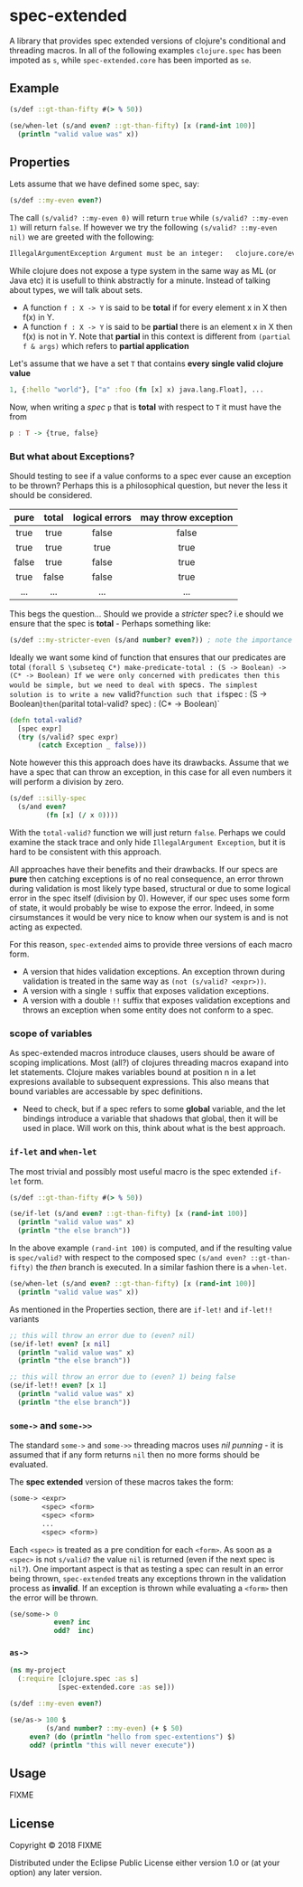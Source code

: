 # spec-extended

A library that provides spec extended versions of clojure's conditional and threading macros.
In all of the following examples `clojure.spec` has been impoted as `s`, while `spec-extended.core` has been imported as `se`.

## Example

```clojure
(s/def ::gt-than-fifty #(> % 50))

(se/when-let (s/and even? ::gt-than-fifty) [x (rand-int 100)]
  (println "valid value was" x))
```

## Properties

Lets assume that we have defined some spec, say:
```clojure
(s/def ::my-even even?)
```
The call `(s/valid? ::my-even 0)` will return `true` while `(s/valid? ::my-even 1)` will return `false`.
If however we try the following `(s/valid? ::my-even nil)` we are greeted with the following:
```clojure
IllegalArgumentException Argument must be an integer:   clojure.core/even? (core.clj:1383)
```

While clojure does not expose a type system in the same way as ML (or Java etc) it is usefull to think abstractly for
a minute. Instead of talking about types, we will talk about sets.

- A function `f : X -> Y` is said to be **total** if for every element x in X then f(x) in Y.
- A function `f : X -> Y` is said to be **partial** there is an element x in X then f(x) is not in Y.
Note that **partial** in this context is different from `(partial f & args)` which refers to **partial application**

Let's assume that we have a set `T` that contains **every single valid clojure value**
```clojure
1, {:hello "world"}, ["a" :foo (fn [x] x) java.lang.Float], ...
```

Now, when writing a *spec* `p` that is **total** with respect to `T` it must have the from
```haskell
p : T -> {true, false}
```

### But what about Exceptions?
Should testing to see if a value conforms to a spec ever cause an exception to be thrown? Perhaps this is a philosophical question, but
never the less it should be considered.

 | pure  | total | logical errors | may throw exception |
 | :---: | :---: | :---:          | :---:           |
 | true  | true  | false          | false           |
 | true  | true  | true           | true            |
 | false | true  | false          | true            |
 | true  | false | false          | true            |
 | ...   | ...   | ...            | ...             |


This begs the question... Should we provide a *stricter* spec? i.e should we ensure that the spec is **total** - Perhaps something like:
```clojure
(s/def ::my-stricter-even (s/and number? even?)) ; note the importance of order
```

Ideally we want some kind of function that ensures that our predicates are total
`(forall S \subseteq C*) make-predicate-total : (S -> Boolean) -> (C* -> Boolean)
If we were only concerned with predicates then this would be simple, but we need to deal with `specs`. The simplest solution is to write a new `valid?` function
such that if `spec : (S -> Boolean)` then `(parital total-valid? spec) : (C* -> Boolean)`
```clojure
(defn total-valid?
  [spec expr]
  (try (s/valid? spec expr)
       (catch Exception _ false)))
```
Note however this this approach does have its drawbacks. Assume that we have a spec that can throw an exception, in this case for all even numbers it will perform a division by zero.
```clojure
(s/def ::silly-spec
  (s/and even?
         (fn [x] (/ x 0))))
```
With the `total-valid?` function we will just return `false`. Perhaps we could examine the stack trace and only hide `IllegalArgument Exception`, but it is hard to be consistent with this approach.

All approaches have their benefits and their drawbacks. If our specs are **pure** then catching exceptions is of no real consequence, an error thrown during validation is most likely type based, structural or due to some logical error in the spec itself (division by 0). However, if our spec uses some form of state, it would probably be wise to expose the error. Indeed, in some cirsumstances it would be very nice to know when our system is and is not acting as expected.

For this reason, `spec-extended` aims to provide three versions of each macro form.
- A version that hides validation exceptions. An exception thrown during validation is treated in the same way as `(not (s/valid? <expr>))`.
- A version with a single `!` suffix that exposes validation exceptions.
- A version with a double `!!` suffix that exposes validation exceptions and throws an exception when some entity does not conform to a spec.

### scope of variables

As spec-extended macros introduce clauses, users should be aware of scoping implications. Most (all?) of clojures threading macros exapand into let statements. Clojure makes variables bound at position n in a let expresions available to subsequent expressions. This also means that bound variables are accessable by spec definitions.
- Need to check, but if a spec refers to some **global** variable, and the let bindings introduce a variable that shadows that global, then it will be used in place. Will work on this, think about what is the best approach.

### `if-let` and `when-let`
The most trivial and possibly most useful macro is the spec extended `if-let` form.

```clojure
(s/def ::gt-than-fifty #(> % 50))

(se/if-let (s/and even? ::gt-than-fifty) [x (rand-int 100)]
  (println "valid value was" x)
  (println "the else branch"))
```
In the above example `(rand-int 100)` is computed, and if the resulting value is `spec/valid?` with respect to the composed spec `(s/and even? ::gt-than-fifty)` the *then* branch is executed. In a similar fashion there is a `when-let`.
```clojure
(se/when-let (s/and even? ::gt-than-fifty) [x (rand-int 100)]
  (println "valid value was" x))
```
As mentioned in the Properties section, there are `if-let!` and `if-let!!` variants

```clojure
;; this will throw an error due to (even? nil)
(se/if-let! even? [x nil]
  (println "valid value was" x)
  (println "the else branch"))

;; this will throw an error due to (even? 1) being false
(se/if-let!! even? [x 1]
  (println "valid value was" x)
  (println "the else branch"))
```

### `some->` and `some->>`
The standard `some->` and `some->>` threading macros uses *nil punning* - it is assumed that if any form returns `nil` then no more forms should be evaluated.

The **spec extended** version of these macros takes the form:

```clojure
(some-> <expr>
        <spec> <form>
        <spec> <form>
        ...
        <spec> <form>)
```
Each `<spec>` is treated as a pre condition for each `<form>`. As soon as a `<spec>` is not `s/valid?` the value `nil` is returned (even if the next spec is `nil?`). One important aspect is that as testing a spec can result in an error being thrown, `spec-extended` treats any exceptions thrown in the validation process as **invalid**. If an exception is thrown while evaluating a `<form>` then the error will be thrown.

```clojure
(se/some-> 0
           even? inc
           odd?  inc)
```

### `as->`

```clojure
(ns my-project
  (:require [clojure.spec :as s]
            [spec-extended.core :as se]))

(s/def ::my-even even?)

(se/as-> 100 $
         (s/and number? ::my-even) (+ $ 50)
	 even? (do (println "hello from spec-extentions") $)
	 odd? (println "this will never execute"))
```

## Usage

FIXME

## License

Copyright © 2018 FIXME

Distributed under the Eclipse Public License either version 1.0 or (at
your option) any later version.
